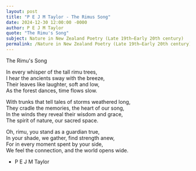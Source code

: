 ```yaml
---
layout: post
title: "P E J M Taylor - The Rimus Song"
date: 2024-12-30 12:00:00 -0000
author: P E J M Taylor
quote: "The Rimu's Song"
subject: Nature in New Zealand Poetry (Late 19th–Early 20th century)
permalink: /Nature in New Zealand Poetry (Late 19th–Early 20th century)/P E J M Taylor/P E J M Taylor - The Rimus Song
---
```


The Rimu's Song

In every whisper of the tall rimu trees,  
I hear the ancients sway with the breeze,  
Their leaves like laughter, soft and low,  
As the forest dances, time flows slow.

With trunks that tell tales of storms weathered long,  
They cradle the memories, the heart of our song,  
In the winds they reveal their wisdom and grace,  
The spirit of nature, our sacred space.

Oh, rimu, you stand as a guardian true,  
In your shade, we gather, find strength anew,  
For in every moment spent by your side,  
We feel the connection, and the world opens wide.

- P E J M Taylor
